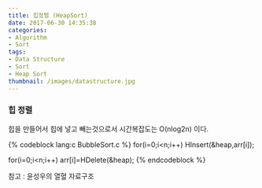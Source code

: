 ```yaml
---
title: 힙정렬 (HeapSort)
date: 2017-06-30 14:35:38
categories:
- Algorithm
- Sort
tags:
- Data Structure
- Sort
- Heap Sort
thumbnail: /images/datastructure.jpg
---
```

### 힙 정렬
힙을 만들어서 힙에 넣고 빼는것으로서 시간복잡도는 O(nlog2n) 이다.

{% codeblock lang:c BubbleSort.c  %}
for(i=0;i<n;i++)
	HInsert(&heap,arr[i]);

for(i=0;i<n;i++)
	arr[i]=HDelete(&heap);
{% endcodeblock %}


참고 : 윤성우의 열혈 자료구조

